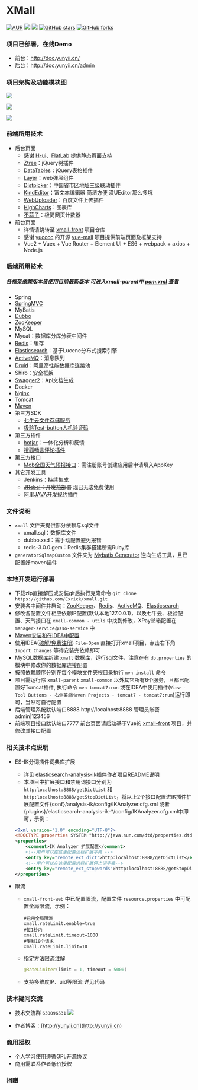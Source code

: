 # XMall
[![AUR](https://img.shields.io/aur/license/yaourt.svg)](https://github.com/melodyne/doc/blob/master/License)
[![](https://img.shields.io/badge/Author-melodyne-orange.svg)](http://blog.exrick.cn)
[![](https://img.shields.io/badge/version-1.0-brightgreen.svg)](https://github.com/melodyne/doc)
[![GitHub stars](https://img.shields.io/github/stars/melodyne/doc.svg?style=social&label=Stars)](https://github.com/melodyne/doc)
[![GitHub forks](https://img.shields.io/github/forks/melodyne/doc.svg?style=social&label=Fork)](https://github.com/melodyne/doc)


### 项目已部署，在线Demo
- 前台：http://doc.yunyii.cn/
- 后台：http://doc.yunyii.cn/admin



### 项目架构及功能模块图

![](https://i.loli.net/2018/07/22/5b5461926969b.png)

![](https://i.loli.net/2018/07/22/5b5461aa2fdee.jpg)

![](https://i.loli.net/2018/07/22/5b5461c54cb55.jpg)

### 前端所用技术
- 后台页面
    - 感谢 [H-ui](http://www.h-ui.net/)、[FlatLab](https://github.com/Exrick/xmall/blob/master/study/FlatLab.md) 提供静态页面支持
    - [Ztree](http://www.treejs.cn/v3/main.php#_zTreeInfo)：jQuery树插件
    - [DataTables](http://www.datatables.club/)：jQuery表格插件
    - [Layer](http://layer.layui.com/)：web弹层组件
    - [Distpicker](https://github.com/fengyuanchen/distpicker)：中国省市区地址三级联动插件
    - [KindEditor](https://github.com/kindsoft/kindeditor)：富文本编辑器 简洁方便 没UEditor那么多坑
    - [WebUploader](http://fex.baidu.com/webuploader/getting-started.html)：百度文件上传插件
    - [HighCharts](http://www.hcharts.cn/)：图表库
    - [不蒜子](http://busuanzi.ibruce.info/)：极简网页计数器
- 前台页面
    - 详情请跳转至 [xmall-front](https://github.com/Exrick/xmall-front) 项目仓库
    - 感谢 [yucccc](https://github.com/yucccc) 的开源 [vue-mall](https://github.com/yucccc/vue-mall) 项目提供前端页面及框架支持
    - Vue2 + Vuex + Vue Router + Element UI + ES6 + webpack + axios + Node.js
    
### 后端所用技术
##### 各框架依赖版本皆使用目前最新版本 可进入xmall-parent中 [pom.xml](https://github.com/Exrick/xmall/blob/master/xmall-parent/pom.xml) 查看
- Spring
- [SpringMVC](https://github.com/Exrick/xmall/blob/master/study/SpringMVC.md)
- MyBatis
- [Dubbo](https://github.com/Exrick/xmall/blob/master/study/Dubbo.md)
- [ZooKeeper](https://github.com/Exrick/xmall/blob/master/study/Zookeeper.md)
- MySQL
- Mycat：数据库分库分表中间件
- [Redis](https://github.com/Exrick/xmall/blob/master/study/Redis.md)：缓存
- [Elasticsearch](https://github.com/Exrick/xmall/blob/master/study/Elasticsearch.md)：基于Lucene分布式搜索引擎
- [ActiveMQ](https://github.com/Exrick/xmall/blob/master/study/ActiveMQ.md)：消息队列
- [Druid](http://druid.io/)：阿里高性能数据库连接池
- Shiro：安全框架
- [Swagger2](https://github.com/Exrick/xmall/blob/master/study/Swagger2.md)：Api文档生成
- Docker
- [Nginx](https://github.com/Exrick/xmall/blob/master/study/Nginx.md)
- Tomcat
- [Maven](https://github.com/Exrick/xmall/blob/master/study/Maven.md)
- 第三方SDK
    - [七牛云文件存储服务](https://developer.qiniu.com/kodo/sdk/1239/java)
    - [极验Test-button人机验证码](http://www.geetest.com/Test-button.html)
- 第三方插件
    - [hotjar](https://github.com/Exrick/xmall/blob/master/study/hotjar.md)：一体化分析和反馈
    - [搜狐畅言评论插件](http://changyan.kuaizhan.com/)
- 第三方接口
    - [Mob全国天气预报接口](http://api.mob.com/#/apiwiki/weather)：需注册账号创建应用后申请填入AppKey
- 其它开发工具
    - Jenkins：持续集成
    - ~~[JRebel](https://github.com/Exrick/xmall/blob/master/study/JRebel.md)：开发热部署~~ 现已无法免费使用
    - [阿里JAVA开发规约插件](https://github.com/alibaba/p3c)

### 文件说明
- `xmall` 文件夹提供部分依赖与sql文件
    - xmall.sql：数据库文件
    - dubbo.xsd：需手动配置避免报错
    - redis-3.0.0.gem：Redis集群搭建所需Ruby库
- `generatorSqlmapCustom` 文件夹为 [Mybatis Generator](http://www.mybatis.org/generator/) 逆向生成工具，且已配置好maven插件
### 本地开发运行部署
- 下载zip直接解压或安装git后执行克隆命令 `git clone https://github.com/Exrick/xmall.git`
- 安装各中间件并启动：[ZooKeeper](https://github.com/Exrick/xmall/blob/master/study/Zookeeper.md)、[Redis](https://github.com/Exrick/xmall/blob/master/study/Redis.md)、[ActiveMQ](https://github.com/Exrick/xmall/blob/master/study/ActiveMQ.md)、[Elasticsearch](https://github.com/Exrick/xmall/blob/master/study/Elasticsearch.md)
- 修改各配置文件相应依赖IP配置(默认本地127.0.0.1)，以及七牛云、极验配置、天气接口在 `xmall-common - utils` 中找到修改，XPay邮箱配置在 `manager-service与sso-service` 中
- [Maven安装和在IDEA中配置](https://github.com/Exrick/xmall/blob/master/study/Maven.md)
- 使用IDEA([破解/免费注册](http://idea.lanyus.com/)) `File-Open` 直接打开xmall项目，点击右下角 `Import Changes` 等待安装完依赖即可
- MySQL数据库新建 `xmall` 数据库，运行sql文件，注意在有 `db.properties` 的模块中修改你的数据库连接配置
- 按照依赖顺序分别在每个模块文件夹根目录执行 `mvn install` 命令
- 项目需运行除 `xmall-parent` `xmall-common` 以外其它所有6个服务，且都已配置好Tomcat插件, 执行命令 `mvn tomcat7:run` 或在IDEA中使用插件(`View - Tool Buttons - 右侧菜单Maven Projects - tomcat7 - tomcat7:run`)运行即可，当然可自行配置
- 后端管理系统默认端口8888 http://localhost:8888 管理员账密admin|123456
- 前端项目接口默认端口7777 前台页面请启动基于Vue的 [xmall-front](https://github.com/Exrick/xmall-front) 项目，并修改其接口配置
### 相关技术点说明
- ES-IK分词插件词典库扩展
    - 详见 [elasticsearch-analysis-ik插件作者项目README说明](https://github.com/medcl/elasticsearch-analysis-ik)
    - 本项目中扩展接口和禁用词接口分别为 `http:localhost:8888/getDictList` 和 `http:localhost:8888/getStopDictList`，将以上2个接口配置进IK插件扩展配置文件{conf}/analysis-ik/config/IKAnalyzer.cfg.xml 或者 {plugins}/elasticsearch-analysis-ik-*/config/IKAnalyzer.cfg.xml中即可，示例：

    ```xml
    <?xml version="1.0" encoding="UTF-8"?>
    <!DOCTYPE properties SYSTEM "http://java.sun.com/dtd/properties.dtd">
    <properties>
        <comment>IK Analyzer 扩展配置</comment>
        <!--用户可以在这里配置远程扩展字典 -->
        <entry key="remote_ext_dict">http:localhost:8888/getDictList</entry>
        <!--用户可以在这里配置远程扩展停止词字典-->
        <entry key="remote_ext_stopwords">http:localhost:8888/getStopDictList</entry>
    </properties>
    ```
- 限流
    - `xmall-front-web` 中已配置限流，配置文件 `resource.properties` 中可配置全局限流，示例：

        ```properties
        #启用全局限流
        xmall.rateLimit.enable=true
        #每1秒内
        xmall.rateLimit.timeout=1000
        #限制10个请求
        xmall.rateLimit.limit=10
        ```
    - 指定方法限流注解
        ```java
        @RateLimiter(limit = 1, timeout = 5000)
        ```
    - 支持多维度IP、uid等限流 详见代码
### 技术疑问交流
- 技术交流群 `630096531` [![](http://pub.idqqimg.com/wpa/images/group.png)](https://jq.qq.com/?_wv=1027&k=4945coR)

- 作者博客：[http://yunyii.cn](http://yunyii.cn)
### 商用授权
- 个人学习使用遵循GPL开源协议
- 商用需联系作者低价授权
### 捐赠
![]()

![]()

